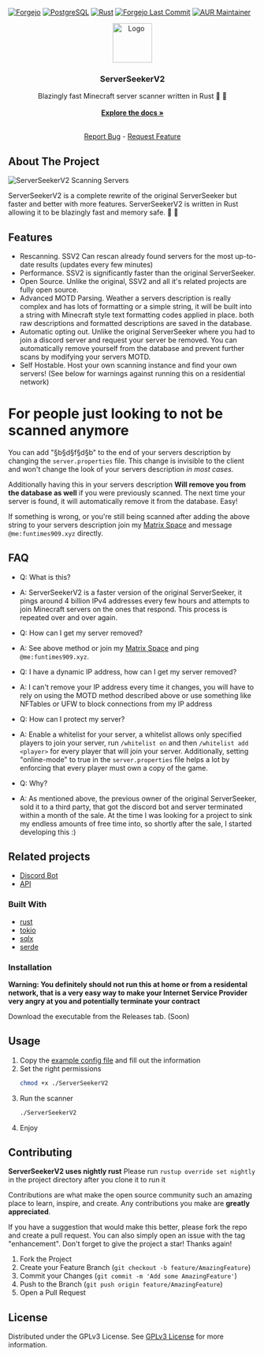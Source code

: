 [![Forgejo](https://img.shields.io/badge/forgejo-%23F2712B.svg?style=for-the-badge&logo=forgejo&logoColor=white)](https://git.funtimes909.xyz/ServerSeekerV2/ServerSeekerV2-API)
[![PostgreSQL](https://img.shields.io/badge/PostgreSQL-%234169E1?style=for-the-badge&logo=postgresql&logoColor=white)](https://www.postgresql.org/)
[![Rust](https://img.shields.io/badge/Rust-red?style=for-the-badge&logo=rust)](https://www.rust-lang.org/)
[![Forgejo Last Commit](https://img.shields.io/gitea/last-commit/ServerSeekerV2/ServerSeekerV2?gitea_url=https%3A%2F%2Fgit.funtimes909.xyz%2F&style=for-the-badge&logo=forgejo)](https://git.funtimes909.xyz/ServerSeekerV2/ServerSeekerV2)
[![AUR Maintainer](https://img.shields.io/aur/maintainer/serverseekerv2-git?style=for-the-badge&logo=archlinux&label=aur%20maintainer)](https://aur.archlinux.org/packages/serverseekerv2-git)
<br/>
<div align="center">
<a href="https://github.com/ShaanCoding/ReadME-Generator">
<img src="https://git.funtimes909.xyz/repo-avatars/248ef58dc8dc0ffa0a1cd47485a11703b49348540f2877b747c1846b843552b0" alt="Logo" width="80" height="80">
</a>
<h3 align="center">ServerSeekerV2</h3>
<p align="center">
Blazingly fast Minecraft server scanner written in Rust 🦀 🚀
<br/>
<br/>
<a href="https://git.funtimes909.xyz/ServerSeekerV2/ServerSeekerV2/wiki"><strong>Explore the docs »</strong></a>
<br/>
<br/>

<a href="https://git.funtimes909.xyz/ServerSeekerV2/ServerSeekerV2/issues/new">Report Bug</a> -
<a href="https://git.funtimes909.xyz/ServerSeekerV2/ServerSeekerV2/issues/new">Request Feature</a>
</p>
</div>

## About The Project

![ServerSeekerV2 Scanning Servers](https://files.nucceteere.xyz/assets/SSV2.png)

ServerSeekerV2 is a complete rewrite of the original ServerSeeker but faster and better with more features.
ServerSeekerV2 is written in Rust allowing it to be blazingly fast and memory safe. 🦀 🚀

## Features

- Rescanning. SSV2 Can rescan already found servers for the most up-to-date results (updates every few minutes)
- Performance. SSV2 is significantly faster than the original ServerSeeker.
- Open Source. Unlike the original, SSV2 and all it's related projects are fully open source.
- Advanced MOTD Parsing. Weather a servers description is really complex and has lots of formatting or a simple string,
  it will be built into a string with Minecraft style text formatting codes applied in place. both raw descriptions and
  formatted descriptions are saved in the database.
- Automatic opting out. Unlike the original ServerSeeker where you had to join a discord server and request your server
  be removed. You can automatically remove yourself from the database and prevent further scans by modifying your
  servers MOTD.
- Self Hostable. Host your own scanning instance and find your own servers! (See below for warnings against running this
  on a residential network)

# For people just looking to not be scanned anymore

You can add "§b§d§f§d§b" to the end of your servers description by changing the ``server.properties`` file. This change
is invisible to the client and won't change the look of your servers description *in most cases.*

Additionally having this in your servers description **Will remove you from the database as well** if you were
previously scanned. The next time your server is found, it will automatically remove it from the database. Easy!

If something is wrong, or you're still being scanned after adding the above string to your servers description join
my [Matrix Space](https://matrix.to/#/#projects:funtimes909.xyz) and message ``@me:funtimes909.xyz`` directly.

## FAQ

- Q: What is this?
- A: ServerSeekerV2 is a faster version of the original ServerSeeker, it pings around 4 billion IPv4 addresses every few
  hours and attempts to join Minecraft servers on the ones that respond. This process is repeated over and over again.

- Q: How can I get my server removed?
- A: See above method or join my [Matrix Space](https://matrix.to/#/#projects:funtimes909.xyz) and ping
  ``@me:funtimes909.xyz``.

- Q: I have a dynamic IP address, how can I get my server removed?
- A: I can't remove your IP address every time it changes, you will have to rely on using the MOTD method described
  above or use something like NFTables or UFW to block connections from my IP address

- Q: How can I protect my server?
- A: Enable a whitelist for your server, a whitelist allows only specified players to join your server, run
  ``/whitelist on`` and then ``/whitelist add <player>`` for every player that will join your server. Additionally,
  setting "online-mode" to true in the ``server.properties`` file helps a lot by enforcing that every player must own a
  copy of the game.

- Q: Why?
- A: As mentioned above, the previous owner of the original ServerSeeker, sold it to a third party, that got the discord
  bot and server terminated within a month of the sale. At the time I was looking for a project to sink my
  endless amounts of free time into, so shortly after the sale, I started developing this :)

## Related projects

- [Discord Bot](https://git.funtimes909.xyz/ServerSeekerV2/ServerSeekerV2-Discord-Bot)
- [API](https://git.funtimes909.xyz/ServerSeekerV2/ServerSeekerV2-API)

### Built With

- [rust](https://www.rust-lang.org/)
- [tokio](https://crates.io/crates/tokio)
- [sqlx](https://crates.io/crates/sqlx)
- [serde](https://crates.io/crates/serde)

### Installation

**Warning: You definitely should not run this at home or from a residental network, that is a very easy way to make your
Internet Service Provider very angry at you and potentially terminate your contract**

Download the executable from the Releases tab. (Soon)

## Usage

1. Copy
   the [example config file](https://git.funtimes909.xyz/ServerSeekerV2/ServerSeekerV2/src/branch/main/config-example.toml)
   and fill out the information
2. Set the right permissions
   ```sh
   chmod +x ./ServerSeekerV2
   ```
3. Run the scanner
   ```sh
   ./ServerSeekerV2
   ```
4. Enjoy

## Contributing

**ServerSeekerV2 uses nightly rust**
Please run `rustup override set nightly` in the project directory after you clone it to run it

Contributions are what make the open source community such an amazing place to learn, inspire, and create. Any
contributions you make are **greatly appreciated**.

If you have a suggestion that would make this better, please fork the repo and create a pull request. You can also
simply open an issue with the tag "enhancement".
Don't forget to give the project a star! Thanks again!

1. Fork the Project
2. Create your Feature Branch (`git checkout -b feature/AmazingFeature`)
3. Commit your Changes (`git commit -m 'Add some AmazingFeature'`)
4. Push to the Branch (`git push origin feature/AmazingFeature`)
5. Open a Pull Request

## License

Distributed under the GPLv3 License. See [GPLv3 License](https://opensource.org/license/gpl-3-0) for more information.
